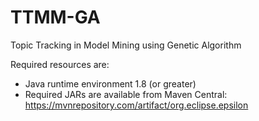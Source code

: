 # TTMM-GA
Topic Tracking in Model Mining using Genetic Algorithm

Required resources are:
- Java runtime environment 1.8 (or greater)
- Required JARs are available from Maven Central: https://mvnrepository.com/artifact/org.eclipse.epsilon
